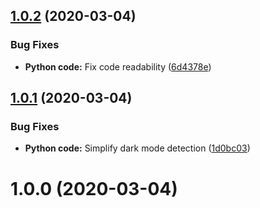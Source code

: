 ## [1.0.2](https://github.com/jrappen/sublime-auto-dark/compare/1.0.1...1.0.2) (2020-03-04)

### Bug Fixes

* **Python code:** Fix code readability ([6d4378e](https://github.com/jrappen/sublime-auto-dark/commit/6d4378e3e3df52c9702e788ab44aa8f3db97d416))

## [1.0.1](https://github.com/jrappen/sublime-auto-dark/compare/1.0.0...1.0.1) (2020-03-04)

### Bug Fixes

* **Python code:** Simplify dark mode detection ([1d0bc03](https://github.com/jrappen/sublime-auto-dark/commit/1d0bc039ecf0cb6501798044bcc40ebdd589528c))

# 1.0.0 (2020-03-04)
